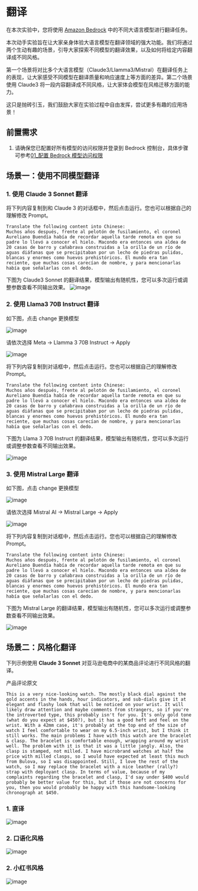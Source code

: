 # 翻译

在本次实验中，您将使用 [Amazon Bedrock](https://aws.amazon.com/cn/bedrock/?nc1=h_ls) 中的不同大语言模型进行翻译任务。

本次动手实验旨在让大家亲身体验大语言模型在翻译领域的强大功能。我们将通过两个生动有趣的场景，引导大家探索不同模型的翻译效果，以及如何将给定内容翻译成不同风格。

第一个场景将对比多个大语言模型（Claude3/Llamma3/Mistral）在翻译任务上的表现，让大家感受不同模型在翻译质量和响应速度上等方面的差异。第二个场景使用 Claude3 将一段内容翻译成不同风格，让大家体会模型在风格迁移方面的能力。

这只是抛砖引玉，我们鼓励大家在实验过程中自由发挥，尝试更多有趣的应用场景！

## 前置需求

1. 请确保您已配置好所有模型的访问权限并登录到 Bedrock 控制台，具体步骤可参考[01\_配置 Bedrock 模型访问权限](../01_前置需求/01_配置Bedrock模型访问权限.md)

<!-- ## 原文

下列段落为名著《百年孤独》的开头，我们将使用不同模型进行翻译。

```
Muchos años después, frente al pelotón de fusilamiento, el coronel Aureliano Buendía había de recordar aquella tarde remota en que su padre lo llevó a conocer el hielo. Macondo era entonces una aldea de 20 casas de barro y cañabrava construidas a la orilla de un río de aguas diáfanas que se precipitaban por un lecho de piedras pulidas, blancas y enormes como huevos prehistóricos. El mundo era tan reciente, que muchas cosas carecían de nombre, y para mencionarlas había que señalarlas con el dedo.
``` -->

## 场景一：使用不同模型翻译

### 1. 使用 Claude 3 Sonnet 翻译

将下列内容复制到和 Claude 3 的对话框中，然后点击运行。您也可以根据自己的理解修改 Prompt。

```
Translate the following content into Chinese:
Muchos años después, frente al pelotón de fusilamiento, el coronel Aureliano Buendía había de recordar aquella tarde remota en que su padre lo llevó a conocer el hielo. Macondo era entonces una aldea de 20 casas de barro y cañabrava construidas a la orilla de un río de aguas diáfanas que se precipitaban por un lecho de piedras pulidas, blancas y enormes como huevos prehistóricos. El mundo era tan reciente, que muchas cosas carecían de nombre, y para mencionarlas había que señalarlas con el dedo.
```

下图为 Claude3 Sonnet 的翻译结果，模型输出有随机性，您可以多次运行或调整参数查看不同输出效果。
![image](../../images/07_workshop_images/translate_claude.png)

### 2. 使用 Llama3 70B Instruct 翻译

如下图，点击 change 更换模型

![image](../../images/07_workshop_images/translate_llamma_01.png)

请依次选择 Meta -> Llamma 3 70B Instruct -> Apply

![image](../../images/07_workshop_images/translate_llamma_02.png)

将下列内容复制到对话框中，然后点击运行。您也可以根据自己的理解修改 Prompt。

```
Translate the following content into Chinese:
Muchos años después, frente al pelotón de fusilamiento, el coronel Aureliano Buendía había de recordar aquella tarde remota en que su padre lo llevó a conocer el hielo. Macondo era entonces una aldea de 20 casas de barro y cañabrava construidas a la orilla de un río de aguas diáfanas que se precipitaban por un lecho de piedras pulidas, blancas y enormes como huevos prehistóricos. El mundo era tan reciente, que muchas cosas carecían de nombre, y para mencionarlas había que señalarlas con el dedo.
```

下图为 Llama 3 70B Instruct 的翻译结果，模型输出有随机性，您可以多次运行或调整参数查看不同输出效果。

![image](../../images/07_workshop_images/translate_llamma_03.png)

### 3. 使用 Mistral Large 翻译

如下图，点击 change 更换模型

![image](../../images/07_workshop_images/translate_llamma_01.png)

请依次选择 Mistral AI -> Mistral Large -> Apply

![image](../../images/07_workshop_images/translate_mistral_01.png)

将下列内容复制到对话框中，然后点击运行。您也可以根据自己的理解修改 Prompt。

```
Translate the following content into Chinese:
Muchos años después, frente al pelotón de fusilamiento, el coronel Aureliano Buendía había de recordar aquella tarde remota en que su padre lo llevó a conocer el hielo. Macondo era entonces una aldea de 20 casas de barro y cañabrava construidas a la orilla de un río de aguas diáfanas que se precipitaban por un lecho de piedras pulidas, blancas y enormes como huevos prehistóricos. El mundo era tan reciente, que muchas cosas carecían de nombre, y para mencionarlas había que señalarlas con el dedo.
```

下图为 Mistral Large 的翻译结果，模型输出有随机性，您可以多次运行或调整参数查看不同输出效果。

![image](../../images/07_workshop_images/translate_llamma_03.png)

## 场景二：风格化翻译

下列示例使用 **Claude 3 Sonnet** 对亚马逊电商中的某商品评论进行不同风格的翻译。

产品评论原文

```
This is a very nice-looking watch. The mostly black dial against the gold accents in the hands, hour indicators, and sub-dials give it at elegant and flashy look that will be noticed on your wrist. It will likely draw attention and maybe comments from strangers, so if you're the introverted type, this probably isn't for you. It's only gold tone (what do you expect at $450?), but it has a good heft and feel on the wrist. With a 42mm case, it's probably at the top end of the size of watch I feel comfortable to wear on my 6.5-inch wrist, but I think it still works. The main problems I have with this watch are the bracelet & clasp. The bracelet is comfortable enough, wrapping around my wrist well. The problem with it is that it was a little jangly. Also, the clasp is stamped, not milled. I have microbrand watches at half the price with milled clasps, so I would have expected at least this much from Bulova, so I was disappointed. Still, I love the rest of the watch, so I may replace the bracelet with a nice leather (rally?) strap with deployant clasp. In terms of value, because of my complaints regarding the bracelet and clasp, I'd say under $400 would probably be better value for this, but if those are not concerns for you, then you would probably be happy with this handsome-looking chronograph at $450.
```

### 1. 直译

![image](../../images/07_workshop_images/translate_style_01.png)

### 2. 口语化风格

![image](../../images/07_workshop_images/translate_stype_02.png)

### 2. 小红书风格

![image](../../images/07_workshop_images/translate_style_03.png)
